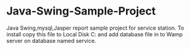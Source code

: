 # Java-Swing-Sample-Project
Java Swing,mysql,Jasper report sample project for service station.
To install copy this file to Local Disk C: and add database file in to Wamp server on database named service.
